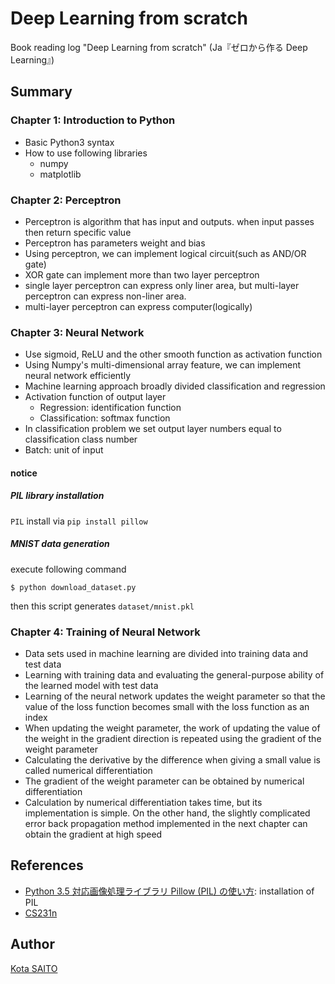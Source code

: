 # Deep Learning from scratch

Book reading log "Deep Learning from scratch" (Ja『ゼロから作る Deep Learning』)

## Summary

### Chapter 1: Introduction to Python

* Basic Python3 syntax
* How to use following libraries
    * numpy
    * matplotlib


### Chapter 2: Perceptron

* Perceptron is algorithm that has input and outputs. when input passes then return specific value
* Perceptron has parameters weight and bias
* Using perceptron, we can implement logical circuit(such as AND/OR gate)
* XOR gate can implement more than two layer perceptron
* single layer perceptron can express only liner area, but multi-layer perceptron can express non-liner area.
* multi-layer perceptron can express computer(logically)


### Chapter 3: Neural Network

* Use sigmoid, ReLU and the other smooth function as activation function
* Using Numpy's multi-dimensional array feature, we can implement neural network efficiently
* Machine learning approach broadly divided classification and regression
* Activation function of output layer
    * Regression: identification function
    * Classification: softmax function
* In classification problem we set output layer numbers equal to classification class number
* Batch: unit of input


#### notice

##### PIL library installation

`PIL` install via `pip install pillow`


##### MNIST data generation

execute following command

```
$ python download_dataset.py
```

then this script generates `dataset/mnist.pkl`


### Chapter 4: Training of Neural Network

* Data sets used in machine learning are divided into training data and test data
* Learning with training data and evaluating the general-purpose ability of the learned model with test data
* Learning of the neural network updates the weight parameter so that the value of the loss function becomes small with the loss function as an index
* When updating the weight parameter, the work of updating the value of the weight in the gradient direction is repeated using the gradient of the weight parameter
* Calculating the derivative by the difference when giving a small value is called numerical differentiation
* The gradient of the weight parameter can be obtained by numerical differentiation
* Calculation by numerical differentiation takes time, but its implementation is simple. On the other hand, the slightly complicated error back propagation method implemented in the next chapter can obtain the gradient at high speed


## References

* [Python 3.5 対応画像処理ライブラリ Pillow (PIL) の使い方](https://librabuch.jp/blog/2013/05/python_pillow_pil/): installation of PIL
* [CS231n](http://cs231n.stanford.edu/syllabus.html)


## Author

[Kota SAITO](https://github.com/noissefnoc)